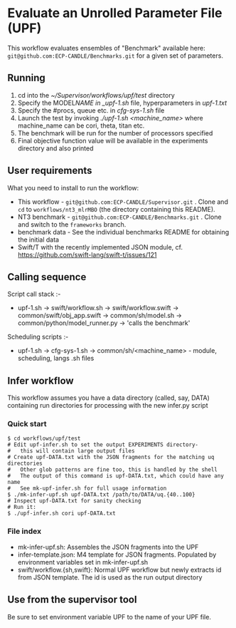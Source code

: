 # Evaluate an Unrolled Parameter File (UPF)

This workflow evaluates ensembles of "Benchmark" available here: `git@github.com:ECP-CANDLE/Benchmarks.git` for a given set of parameters.

## Running

1. cd into the _~/Supervisor/workflows/upf/test_ directory
2. Specify the MODEL*NAME in \_upf-1.sh* file, hyperparameters in _upf-1.txt_
3. Specify the #procs, queue etc. in _cfg-sys-1.sh_ file
4. Launch the test by invoking _./upf-1.sh <machine_name>_
   where machine_name can be cori, theta, titan etc.
5. The benchmark will be run for the number of processors specified
6. Final objective function value will be available in the experiments directory and also printed

## User requirements

What you need to install to run the workflow:

- This workflow - `git@github.com:ECP-CANDLE/Supervisor.git` .
  Clone and `cd` to `workflows/nt3_mlrMBO`
  (the directory containing this README).
- NT3 benchmark - `git@github.com:ECP-CANDLE/Benchmarks.git` .
  Clone and switch to the `frameworks` branch.
- benchmark data -
  See the individual benchmarks README for obtaining the initial data
- Swift/T with the recently implemented JSON module,
  cf. https://github.com/swift-lang/swift-t/issues/121

## Calling sequence

Script call stack :-

- upf-1.sh -> swift/workflow.sh -> swift/workflow.swift ->
  common/swift/obj_app.swift -> common/sh/model.sh ->
  common/python/model_runner.py -> 'calls the benchmark'

Scheduling scripts :-

- upf-1.sh -> cfg-sys-1.sh -> common/sh/<machine_name> - module, scheduling, langs .sh files

## Infer workflow

This workflow assumes you have a data directory (called, say, DATA) containing run directories for processing with the new infer.py script

### Quick start

```
$ cd workflows/upf/test
# Edit upf-infer.sh to set the output EXPERIMENTS directory-
#   this will contain large output files
# Create upf-DATA.txt with the JSON fragments for the matching uq directories
#   Other glob patterns are fine too, this is handled by the shell
#   The output of this command is upf-DATA.txt, which could have any name
#   See mk-upf-infer.sh for full usage information
$ ./mk-infer-upf.sh upf-DATA.txt /path/to/DATA/uq.{40..100}
# Inspect upf-DATA.txt for sanity checking
# Run it:
$ ./upf-infer.sh cori upf-DATA.txt
```

### File index

- mk-infer-upf.sh: Assembles the JSON fragments into the UPF
- infer-template.json: M4 template for JSON fragments. Populated by environment variables set in mk-infer-upf.sh
- swift/workflow.{sh,swift}: Normal UPF workflow but newly extracts id from JSON template. The id is used as the run output directory

## Use from the supervisor tool

Be sure to set environment variable UPF to the name of your UPF file.
